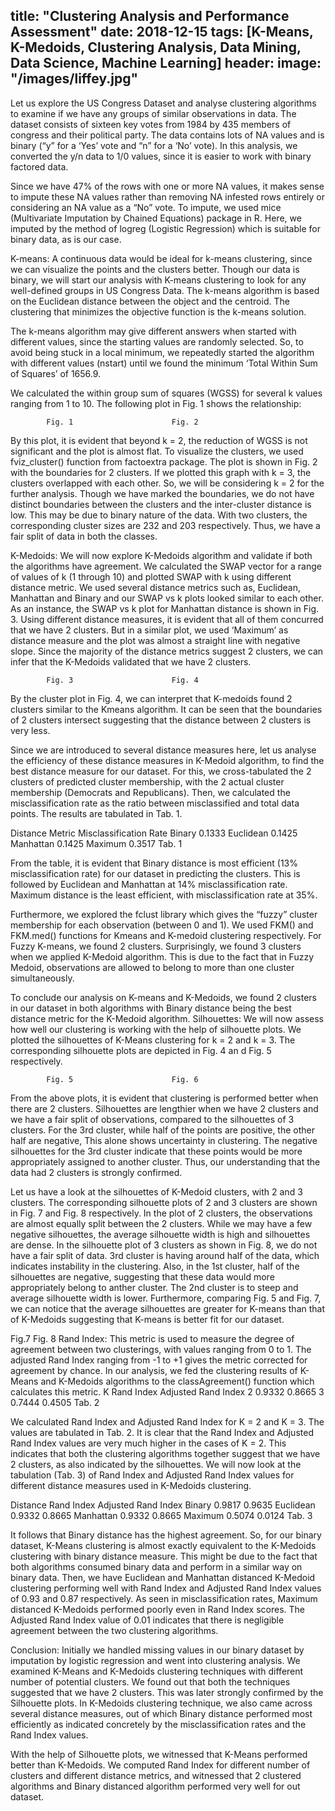 title: "Clustering Analysis and Performance Assessment"
date: 2018-12-15
tags: [K-Means, K-Medoids, Clustering Analysis, Data Mining, Data Science, Machine Learning]
header:
  image: "/images/liffey.jpg"
---


Let us explore the US Congress Dataset and analyse clustering algorithms to examine if we have any groups of similar observations in data. The dataset consists of sixteen key votes from 1984 by 435 members of congress and their political party. The data contains lots of NA values and is binary (“y” for a ‘Yes’ vote and “n” for a ‘No’ vote). In this analysis, we converted the y/n data to 1/0 values, since it is easier to work with binary factored data.

Since we have 47% of the rows with one or more NA values, it makes sense to impute these NA values rather than removing NA infested rows entirely or considering an NA value as a “No” vote. To impute, we used mice (Multivariate Imputation by Chained Equations) package in R. Here, we imputed by the method of logreg (Logistic Regression) which is suitable for binary data, as is our case.

K-means: A continuous data would be ideal for k-means clustering, since we can visualize the points and the clusters better. Though our data is binary, we will start our analysis with K-means clustering to look for any well-defined groups in US Congress Data. The k-means algorithm is based on the Euclidean distance between the object and the centroid. The clustering that minimizes the objective function is the k-means solution.

The k-means algorithm may give different answers when started with different values, since the starting values are randomly selected. So, to avoid being stuck in a local minimum, we repeatedly started the algorithm with different values (nstart) until we found the minimum ‘Total Within Sum of Squares’ of 1656.9.

We calculated the within group sum of squares (WGSS) for several k values ranging from 1 to 10. The following plot in Fig. 1 shows the relationship:


			Fig. 1						Fig. 2

By this plot, it is evident that beyond k = 2, the reduction of WGSS is not significant and the plot is almost flat. To visualize the clusters, we used fviz_cluster() function from factoextra package. The plot is shown in Fig. 2 with the boundaries for 2 clusters. If we plotted this graph with k = 3, the clusters overlapped with each other. So, we will be considering k = 2 for the further analysis. Though we have marked the boundaries, we do not have distinct boundaries between the clusters and the inter-cluster distance is low. This may be due to binary nature of the data. With two clusters, the corresponding cluster sizes are 232 and 203 respectively. Thus, we have a fair split of data in both the classes.

K-Medoids: We will now explore K-Medoids algorithm and validate if both the algorithms have agreement. We calculated the SWAP vector for a range of values of k (1 through 10) and plotted SWAP with k using different distance metric. We used several distance metrics such as, Euclidean, Manhattan and Binary and our SWAP vs k plots looked similar to each other. As an instance, the SWAP vs k plot for Manhattan distance is shown in Fig. 3. Using different distance measures, it is evident that all of them concurred that we have 2 clusters. But in a similar plot, we used ‘Maximum’ as distance measure and the plot was almost a straight line with negative slope. Since the majority of the distance metrics suggest 2 clusters, we can infer that the K-Medoids validated that we have 2 clusters.


			Fig. 3						Fig. 4

By the cluster plot in Fig. 4, we can interpret that K-medoids found 2 clusters similar to the Kmeans algorithm. It can be seen that the boundaries of 2 clusters intersect suggesting that the distance between 2 clusters is very less.

Since we are introduced to several distance measures here, let us analyse the efficiency of these distance measures in K-Medoid algorithm, to find the best distance measure for our dataset. For this, we cross-tabulated the 2 clusters of predicted cluster membership, with the 2 actual cluster membership (Democrats and Republicans). Then, we calculated the misclassification rate as the ratio between misclassified and total data points. The results are tabulated in Tab. 1.

Distance Metric	Misclassification Rate
Binary	0.1333
Euclidean	0.1425
Manhattan	0.1425
Maximum	0.3517
Tab. 1

From the table, it is evident that Binary distance is most efficient (13% misclassification rate) for our dataset in predicting the clusters. This is followed by Euclidean and Manhattan at 14% misclassification rate. Maximum distance is the least efficient, with misclassification rate at 35%.

Furthermore, we explored the fclust library which gives the “fuzzy” cluster membership for each observation (between 0 and 1). We used FKM() and FKM.med() functions for Kmeans and K-medoid clustering respectively. For Fuzzy K-means, we found 2 clusters. Surprisingly, we found 3 clusters when we applied K-Medoid algorithm. This is due to the fact that in Fuzzy Medoid, observations are allowed to belong to more than one cluster simultaneously.

To conclude our analysis on K-means and K-Medoids, we found 2 clusters in our dataset in both algorithms with Binary distance being the best distance metric for the K-Medoid algorithm.
Silhouettes: We will now assess how well our clustering is working with the help of silhouette plots. We plotted the silhouettes of K-Means clustering for k = 2 and k = 3. The corresponding silhouette plots are depicted in Fig. 4 an d Fig. 5 respectively.

			Fig. 5						Fig. 6

From the above plots, it is evident that clustering is performed better when there are 2 clusters. Silhouettes are lengthier when we have 2 clusters and we have a fair split of observations, compared to the silhouettes of 3 clusters. For the 3rd cluster, while half of the points are positive, the other half are negative, This alone shows uncertainty in clustering. The negative silhouettes for the 3rd cluster indicate that these points would be more appropriately assigned to another cluster. Thus, our understanding that the data had 2 clusters is strongly confirmed.

Let us have a look at the silhouettes of K-Medoid clusters, with 2 and 3 clusters. The corresponding silhouette plots of 2 and 3 clusters are shown in Fig. 7 and Fig. 8 respectively. In the plot of 2 clusters, the observations are almost equally split between the 2 clusters. While we may have a few negative silhouettes, the average silhouette width is high and silhouettes are dense. In the silhouette plot of 3 clusters as shown in Fig. 8, we do not have a fair split of data. 3rd cluster is having around half of the data, which indicates instability in the clustering. Also, in the 1st cluster, half of the silhouettes are negative, suggesting that these data would more appropriately belong to anther cluster. The 2nd cluster is to steep and average silhouette width is lower. Furthermore, comparing Fig. 5 and Fig. 7, we can notice that the average silhouettes are greater for K-means than that of K-Medoids suggesting that K-means is better fit for our dataset.

Fig.7						Fig. 8
Rand Index: This metric is used to measure the degree of agreement between two clusterings, with values ranging from 0 to 1. The adjusted Rand Index ranging from -1 to +1 gives the metric corrected for agreement by chance. In our analysis, we fed the clustering results of K-Means and K-Medoids algorithms to the classAgreement() function which calculates this metric.
K	Rand Index	Adjusted Rand Index
2	0.9332	0.8665
3	0.7444	0.4505
Tab. 2

We calculated Rand Index and Adjusted Rand Index for K = 2 and K = 3. The values are tabulated in Tab. 2. It is clear that the Rand Index and Adjusted Rand Index values are very much higher in the cases of K = 2. This indicates that both the clustering algorithms together suggest that we have 2 clusters, as also indicated by the silhouettes. We will now look at the tabulation (Tab. 3) of Rand Index and Adjusted Rand Index values for different distance measures used in K-Medoids clustering.

Distance	Rand Index	Adjusted Rand Index
Binary	0.9817	0.9635
Euclidean	0.9332	0.8665
Manhattan	0.9332	0.8665
Maximum	0.5074	0.0124
Tab. 3

It follows that Binary distance has the highest agreement. So, for our binary dataset, K-Means clustering is almost exactly equivalent to the K-Medoids clustering with binary distance measure. This might be due to the fact that both algorithms consumed binary data and perform in a similar way on binary data. Then, we have Euclidean and Manhattan distanced K-Medoid clustering performing well with Rand Index and Adjusted Rand Index values of 0.93 and 0.87 respectively. As seen in misclassification rates, Maximum distanced K-Medoids performed poorly even in Rand Index scores. The Adjusted Rand Index value of 0.01 indicates that there is negligible agreement between the two clustering algorithms.

Conclusion: Initially we handled missing values in our binary dataset by imputation by logistic regression and went into clustering analysis. We examined K-Means and K-Medoids clustering techniques with different number of potential clusters. We found out that both the techniques suggested that we have 2 clusters. This was later strongly confirmed by the Silhouette plots. In K-Medoids clustering technique, we also came across several distance measures, out of which Binary distance performed most efficiently as indicated concretely by the misclassification rates and the Rand Index values.

With the help of Silhouette plots, we witnessed that K-Means performed better than K-Medoids. We computed Rand Index for different number of clusters and different distance metrics, and witnessed that 2 clustered algorithms and Binary distanced algorithm performed very well for out dataset.
